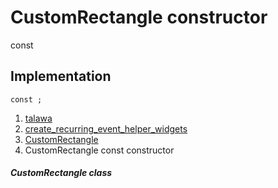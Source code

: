 
<div>

# CustomRectangle constructor

</div>


const 



## Implementation

``` language-dart
const ;
```







1.  [talawa](../../index.md)
2.  [create_recurring_event_helper_widgets](../../widgets_create_recurring_event_helper_widgets/)
3.  [CustomRectangle](../../widgets_create_recurring_event_helper_widgets/CustomRectangle-class.md)
4.  CustomRectangle const constructor

##### CustomRectangle class







